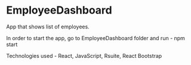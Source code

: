 # EmployeeDashboard
App that shows list of employees.


In order to start the app, go to EmployeeDashboard folder and run - npm start


Technologies used - React, JavaScript, Rsuite, React Bootstrap
